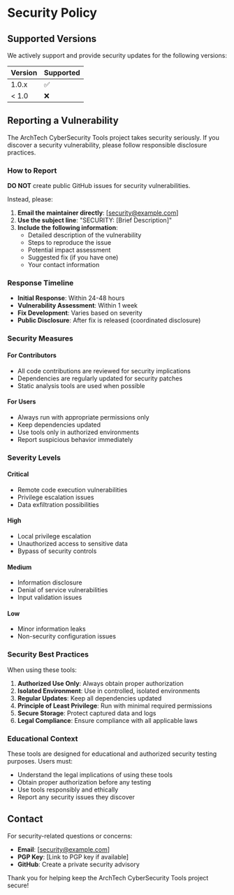 # Security Policy

## Supported Versions

We actively support and provide security updates for the following versions:

| Version | Supported          |
| ------- | ------------------ |
| 1.0.x   | :white_check_mark: |
| < 1.0   | :x:                |

## Reporting a Vulnerability

The ArchTech CyberSecurity Tools project takes security seriously. If you discover a security vulnerability, please follow responsible disclosure practices.

### How to Report

**DO NOT** create public GitHub issues for security vulnerabilities.

Instead, please:

1. **Email the maintainer directly**: [security@example.com]
2. **Use the subject line**: "SECURITY: [Brief Description]"
3. **Include the following information**:
   - Detailed description of the vulnerability
   - Steps to reproduce the issue
   - Potential impact assessment
   - Suggested fix (if you have one)
   - Your contact information

### Response Timeline

- **Initial Response**: Within 24-48 hours
- **Vulnerability Assessment**: Within 1 week
- **Fix Development**: Varies based on severity
- **Public Disclosure**: After fix is released (coordinated disclosure)

### Security Measures

#### For Contributors
- All code contributions are reviewed for security implications
- Dependencies are regularly updated for security patches
- Static analysis tools are used when possible

#### For Users
- Always run with appropriate permissions only
- Keep dependencies updated
- Use tools only in authorized environments
- Report suspicious behavior immediately

### Severity Levels

#### Critical
- Remote code execution vulnerabilities
- Privilege escalation issues
- Data exfiltration possibilities

#### High
- Local privilege escalation
- Unauthorized access to sensitive data
- Bypass of security controls

#### Medium
- Information disclosure
- Denial of service vulnerabilities
- Input validation issues

#### Low
- Minor information leaks
- Non-security configuration issues

### Security Best Practices

When using these tools:

1. **Authorized Use Only**: Always obtain proper authorization
2. **Isolated Environment**: Use in controlled, isolated environments
3. **Regular Updates**: Keep all dependencies updated
4. **Principle of Least Privilege**: Run with minimal required permissions
5. **Secure Storage**: Protect captured data and logs
6. **Legal Compliance**: Ensure compliance with all applicable laws

### Educational Context

These tools are designed for educational and authorized security testing purposes. Users must:

- Understand the legal implications of using these tools
- Obtain proper authorization before any testing
- Use tools responsibly and ethically
- Report any security issues they discover

## Contact

For security-related questions or concerns:
- **Email**: [security@example.com]
- **PGP Key**: [Link to PGP key if available]
- **GitHub**: Create a private security advisory

Thank you for helping keep the ArchTech CyberSecurity Tools project secure!

